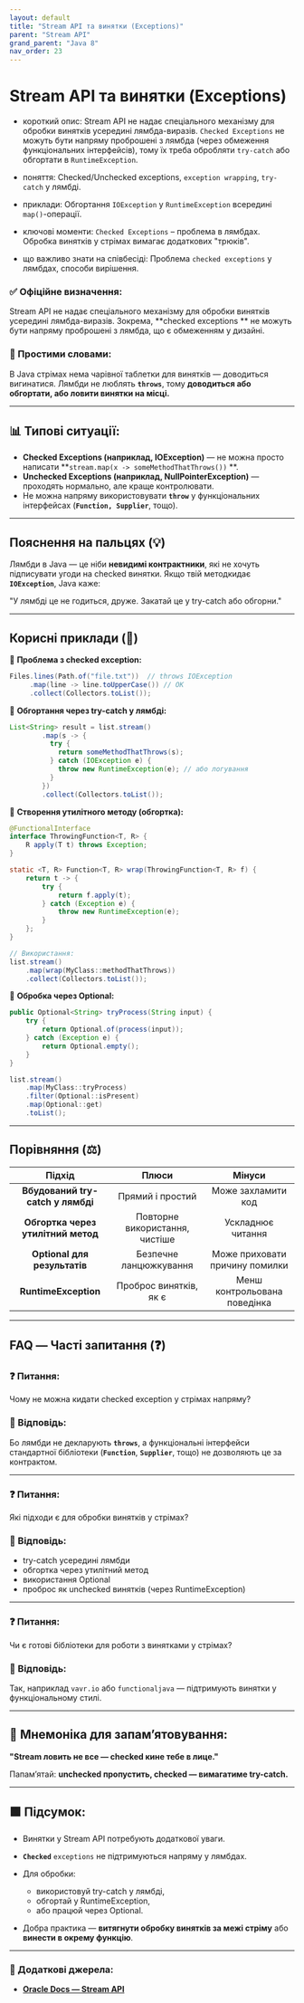 ```yaml
---
layout: default
title: "Stream API та винятки (Exceptions)"
parent: "Stream API"
grand_parent: "Java 8"
nav_order: 23
---
```


# Stream API та винятки (Exceptions)

* короткий опис: Stream API не надає спеціального механізму для обробки винятків усередині лямбда-виразів. `Checked Exceptions` не можуть бути напряму проброшені з лямбда (через обмеження функціональних інтерфейсів), тому їх треба обробляти `try-catch` або обгортати в `RuntimeException`.

* поняття: Checked/Unchecked exceptions, `exception wrapping`, `try-catch` у лямбді.

* приклади: Обгортання `IOException` у `RuntimeException` всередині `map()`-операції.

* ключові моменти: `Checked Exceptions` – проблема в лямбдах. Обробка винятків у стрімах вимагає додаткових "трюків".

* що важливо знати на співбесіді: Проблема `checked exceptions` у лямбдах, способи вирішення.

### **✅ Офіційне визначення:**

Stream API не надає спеціального механізму для обробки винятків усередині лямбда-виразів. Зокрема, **checked exceptions
** не можуть бути напряму проброшені з лямбда, що є обмеженням у дизайні.

### **🧠 Простими словами:**

В Java стрімах нема чарівної таблетки для винятків — доводиться вигинатися. Лямбди не люблять **`throws`**, тому **доводиться або обгортати, або ловити винятки на місці.**

---

## 📊 **Типові ситуації:**

* **Checked Exceptions (наприклад, IOException)** — не можна просто написати **`stream.map(x -> someMethodThatThrows())`
  **.
* **Unchecked Exceptions (наприклад, NullPointerException)** — проходять нормально, але краще контролювати.
* Не можна напряму використовувати **`throw`** у функціональних інтерфейсах (**`Function, Supplier`**, тощо).

---

## **Пояснення на пальцях (💡)**

Лямбди в Java — це ніби **невидимі контрактники**, які не хочуть підписувати угоди на checked винятки. Якщо твій методкидає **`IOException`**, Java каже:

"У лямбді це не годиться, друже. Закатай це у try-catch або обгорни."

---

## **Корисні приклади (🧪)**

🔹 **Проблема з checked exception:**

```java
Files.lines(Path.of("file.txt"))  // throws IOException
     .map(line -> line.toUpperCase()) // OK
     .collect(Collectors.toList());
```

🔹 **Обгортання через try-catch у лямбді:**

```java
List<String> result = list.stream()
        .map(s -> {
          try {
            return someMethodThatThrows(s);
          } catch (IOException e) {
            throw new RuntimeException(e); // або логування
          }
        })
        .collect(Collectors.toList());
```

🔹 **Створення утилітного методу (обгортка):**

```java
@FunctionalInterface
interface ThrowingFunction<T, R> {
    R apply(T t) throws Exception;
}

static <T, R> Function<T, R> wrap(ThrowingFunction<T, R> f) {
    return t -> {
        try {
            return f.apply(t);
        } catch (Exception e) {
            throw new RuntimeException(e);
        }
    };
}

// Використання:
list.stream()
    .map(wrap(MyClass::methodThatThrows))
    .collect(Collectors.toList());
```

🔹 **Обробка через Optional:**

```java
public Optional<String> tryProcess(String input) {
    try {
        return Optional.of(process(input));
    } catch (Exception e) {
        return Optional.empty();
    }
}

list.stream()
    .map(MyClass::tryProcess)
    .filter(Optional::isPresent)
    .map(Optional::get)
    .toList();
```

---

## **Порівняння (⚖️)**

|               Підхід               |             Плюси              |             Мінуси             |
|:----------------------------------:|:------------------------------:|:------------------------------:|
| **Вбудований try-catch у лямбді**  |        Прямий і простий        |       Може захламити код       |
| **Обгортка через утилітний метод** | Повторне використання, чистіше |       Ускладнює читання        |
|    **Optional для результатів**    |     Безпечне ланцюжкування     | Може приховати причину помилки |
|        **RuntimeException**        |     Проброс винятків, як є     |  Менш контрольована поведінка  |

---

## **FAQ — Часті запитання (❓)**

### **❓ Питання:**

 Чому не можна кидати checked exception у стрімах напряму?

### **💬 Відповідь:**

Бо лямбди не декларують **`throws`**, а функціональні інтерфейси стандартної бібліотеки (**`Function`**, **`Supplier`**, тощо) не дозволяють це за контрактом.

---

### **❓ Питання:**

 Які підходи є для обробки винятків у стрімах?

### **💬 Відповідь:**

* try-catch усередині лямбди
* обгортка через утилітний метод
* використання Optional
* проброс як unchecked винятків (через RuntimeException)

---

### **❓ Питання:**

 Чи є готові бібліотеки для роботи з винятками у стрімах?

### **💬 Відповідь:**

Так, наприклад `vavr.io` або `functionaljava` — підтримують винятки у функціональному стилі.

---

## **🧠 Мнемоніка для запам’ятовування:**

**"Stream ловить не все — checked кине тебе в лице."**

Папам’ятай: **unchecked пропустить, checked — вимагатиме try-catch.**

---

## **🟩 Підсумок:**

* Винятки у Stream API потребують додаткової уваги.

* **`Checked`** `exceptions` не підтримуються напряму у лямбдах.

* Для обробки:
  * використовуй try-catch у лямбді,
  * обгортай у RuntimeException,
  * або працюй через Optional.

* Добра практика — **витягнути обробку винятків за межі стріму** або **винести в окрему функцію**.

---

### **🔗 Додаткові джерела:**

* [**Oracle Docs — Stream API**](https://docs.oracle.com/en/java/javase/17/docs/api/java.base/java/util/stream/package-summary.html)

